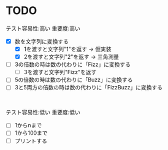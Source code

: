 TODO
============

テスト容易性:高い 重要度:高い

- [x] 数を文字列に変換する
   - [x] 1を渡すと文字列"1"を返す -> 仮実装
   - [x] 2を渡すと文字列"2"を返す -> 三角測量
- [ ] 3の倍数の時は数の代わりに「Fizz」に変換する
   - [ ] 3を渡すと文字列"Fizz"を返す
- [ ] 5の倍数の時は数の代わりに「Buzz」に変換する
- [ ] 3と5両方の倍数の時は数の代わりに「FizzBuzz」に変換する

<br>

テスト容易性:低い 重要度:低い

- [ ] 1からnまで
- [ ] 1から100まで
- [ ] プリントする

